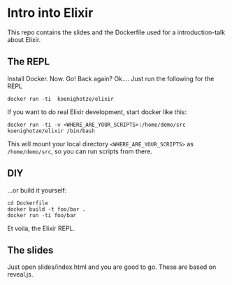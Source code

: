 # Intro into Elixir

This repo contains the slides and the Dockerfile used for a introduction-talk about
Elixir.

## The REPL

Install Docker. Now. Go!
Back again? Ok....
Just run the following for the REPL

```
docker run -ti  koenighotze/elixir
```

If you want to do real Elixir development, start docker like this:

```
docker run -ti -v <WHERE_ARE_YOUR_SCRIPTS>:/home/demo/src koenighotze/elixir /bin/bash
```

This will mount your local directory ```<WHERE_ARE_YOUR_SCRIPTS>``` as ```/home/demo/src```, so you can run scripts from there.

## DIY

...or build it yourself:

```
cd Dockerfile
docker build -t foo/bar .
docker run -ti foo/bar
```

Et voila, the Elixir REPL.


## The slides

Just open slides/index.html and you are good to go. These are based on reveal.js.
